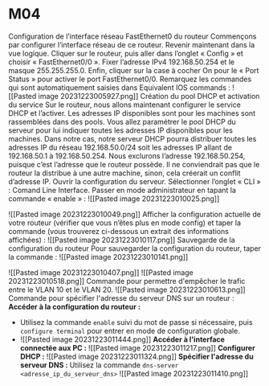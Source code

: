 # M04
Configuration de l’interface réseau FastEthernet0 du routeur Commençons par configurer l’interface réseau de ce routeur. Revenir maintenant dans la vue logique. Cliquer sur le routeur, puis aller dans l’onglet « Config » et choisir « FastEthernet0/0 ». Fixer l’adresse IPv4 192.168.50.254 et le masque 255.255.255.0. Enfin, cliquer sur la case à cocher On pour le « Port Status » pour activer le port FastEthernet0/0. Remarquez les commandes qui sont automatiquement saisies dans Equivalent IOS commands :
![[Pasted image 20231223005927.png]]
Création du pool DHCP et activation du service Sur le routeur, nous allons maintenant configurer le service DHCP et l’activer. Les adresses IP disponibles sont pour les machines sont rassemblées dans des pools. Vous allez paramétrer le pool DHCP du serveur pour lui indiquer toutes les adresses IP disponibles pour les machines. Dans notre cas, notre serveur DHCP pourra distribuer toutes les adresses IP du réseau 192.168.50.0/24 soit les adresses IP allant de 192.168.50.1 à 192.168.50.254. Nous exclurons l’adresse 192.168.50.254, puisque c’est l’adresse que le routeur possède. Il ne conviendrait pas que le routeur la distribue à une autre machine, sinon, cela créerait un conflit d’adresse IP. Ouvrir la configuration du serveur. Sélectionner l’onglet « CLI » : Comand Line Interface. Passer en mode administrateur en tapant la commande « enable » :
![[Pasted image 20231223010025.png]]

![[Pasted image 20231223010049.png]]
Afficher la configuration actuelle de votre routeur (vérifier que vous n’êtes plus en mode config) et taper la commande (vous trouverez ci-dessous un extrait des informations affichées) :
![[Pasted image 20231223010117.png]]
Sauvegarde de la configuration du routeur Pour sauvegarder la configuration du routeur, taper la commande :
![[Pasted image 20231223010141.png]]

![[Pasted image 20231223010407.png]]
![[Pasted image 20231223010518.png]]
Commande pour permettre d'empêcher le trafic entre le VLAN 10 et le VLAN 20.
![[Pasted image 20231223010613.png]]
Commande pour spécifier l'adresse du serveur DNS sur un routeur :
**Accéder à la configuration du routeur :**

- Utilisez la commande `enable` suivi du mot de passe si nécessaire, puis `configure terminal` pour entrer en mode de configuration globale.
- ![[Pasted image 20231223011444.png]]
**Accéder à l'interface connectée aux PC :**
![[Pasted image 20231223011217.png]]
**Configurer DHCP :**
![[Pasted image 20231223011324.png]]
**Spécifier l'adresse du serveur DNS :**
Utilisez la commande `dns-server <adresse_ip_du_serveur_dns>`
![[Pasted image 20231223011410.png]]



